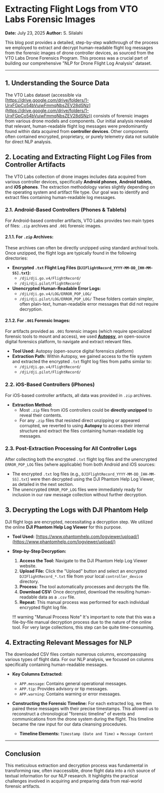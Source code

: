 # Extracting Flight Logs from VTO Labs Forensic Images

**Date:** July 23, 2025
**Author:** S. Silalahi

This blog post provides a detailed, step-by-step walkthrough of the process we employed to extract and decrypt human-readable flight log messages from the forensic images of drone controller devices, as sourced from the VTO Labs Drone Forensics Program. This process was a crucial part of building our comprehensive "NLP for Drone Flight Log Analysis" dataset.

---

## 1. Understanding the Source Data

The VTO Labs dataset (accessible via [https://drive.google.com/drive/folders/1-UrxFGpCo54bVujwFmmqNbsZEV28dSNz](https://drive.google.com/drive/folders/1-UrxFGpCo54bVujwFmmqNbsZEV28dSNz)) consists of forensic images from various drone models and components. Our initial analysis revealed that relevant, human-readable flight log messages were predominantly found within data acquired from **controller devices**. Other components often contained encrypted, proprietary, or purely telemetry data not suitable for direct NLP analysis.

## 2. Locating and Extracting Flight Log Files from Controller Artifacts

The VTO Labs collection of drone images includes data acquired from various controller devices, specifically **Android phones**, **Android tablets**, and **iOS phones**. The extraction methodology varies slightly depending on the operating system and artifact file type. Our goal was to identify and extract files containing human-readable log messages.

### 2.1. Android-Based Controllers (Phones & Tablets)

For Android-based controller artifacts, VTO Labs provides two main types of files: `.zip` archives and `.001` forensic images.

#### 2.1.1. For `.zip` Archives:

These archives can often be directly unzipped using standard archival tools. Once unzipped, the flight logs are typically found in the following directories:

* **Encrypted `.txt` Flight Log Files (`DJIFlightRecord_YYYY-MM-DD_[HH-MM-SS].txt`):**
    * `/dji/dji.go.v4/FlightRecord/`
    * `/dji/dji.pilot/FlightRecord/`
* **Unencrypted Human-Readable Error Logs:**
    * `/dji/dji.go.v4/LOG/ERROR_POP_LOG/`
    * `/dji/dji.pilot/LOG/ERROR_POP_LOG/`
    These folders contain simpler, often plain-text, human-readable error messages that did not require decryption.

#### 2.1.2. For `.001` Forensic Images:

For artifacts provided as `.001` forensic images (which require specialized forensic tools to mount and access), we used [**Autopsy**](https://www.autopsy.com/), an open-source digital forensics platform, to navigate and extract relevant files.

* **Tool Used:** Autopsy (open-source digital forensics platform)
* **Extraction Path:** Within Autopsy, we gained access to the file system and extracted the encrypted `.txt` flight log files from paths similar to:
    * `/dji/dji.go.v4/FlightRecord/`
    * `/dji/dji.pilot/FlightRecord/`

### 2.2. iOS-Based Controllers (iPhones)

For iOS-based controller artifacts, all data was provided in `.zip` archives.

* **Extraction Method:**
    * Most `.zip` files from iOS controllers could be **directly unzipped** to reveal their contents.
    * For any `.zip` files that resisted direct unzipping or appeared corrupted, we reverted to using **Autopsy** to access their internal structure and extract the files containing human-readable log messages.

### 2.3. Post-Extraction Processing for All Controller Logs

After collecting both the encrypted `.txt` flight log files and the unencrypted `ERROR_POP_LOG` files (where applicable) from both Android and iOS sources:

* The encrypted `.txt` log files (e.g., `DJIFlightRecord_YYYY-MM-DD_[HH-MM-SS].txt`) were then decrypted using the DJI Phantom Help Log Viewer, as detailed in the next section.
* The unencrypted `ERROR_POP_LOG` files were immediately ready for inclusion in our raw message collection without further decryption.

<!-- ## 2. Locating Encrypted Flight Log Files

Within the controller device artifacts, we identified files typically named in the format `DJIFlightRecord_YYYY-MM-DD_[HH-MM-SS].txt`. These files are encrypted and contain the raw flight data. After going through all the available artifacts, we compile the found flight log files, named them DroNER and made it publicly accessible on [Mendeley Data](https://data.mendeley.com/datasets/fwcjyc754h/1).

**File Path Structure (Conceptual):**
    ```
    Drone_Model/
    └── DatasetID/
        └── YYYY_Month/
            └── controller_device/
                └── DJIFlightRecord_2017-08-29_[14-30-27].txt
    ```
Under the `raw` folder of the `droner`, the extracted log files are arranged in the above structure. For instance, a log file from DJI Matrice 600 model is stored in `DJI_Matrice_600\df034\2018_June\mobile_android_logical` directory, with a sample flight log file name of `DJIFlightRecord_2018-06-20_[10-11-44]`. -->

## 3. Decrypting the Logs with DJI Phantom Help

DJI flight logs are encrypted, necessitating a decryption step. We utilized the online **DJI Phantom Help Log Viewer** for this purpose.

* **Tool Used:** [https://www.phantomhelp.com/logviewer/upload/](https://www.phantomhelp.com/logviewer/upload/)

* **Step-by-Step Decryption:**
    1.  **Access the Tool:** Navigate to the DJI Phantom Help Log Viewer website.
    2.  **Upload File:** Click the "Upload" button and select an encrypted `DJIFlightRecord_*.txt` file from your local `controller_device` directory.
    3.  **Process:** The tool automatically processes and decrypts the file.
    4.  **Download CSV:** Once decrypted, download the resulting human-readable data as a `.csv` file.
    5.  **Repeat:** This manual process was performed for each individual encrypted flight log file.

    !!! warning "Manual Process Note"
        It's important to note that this was a file-by-file manual decryption process due to the nature of the online tool. For very large collections, this step can be quite time-consuming.

## 4. Extracting Relevant Messages for NLP

The downloaded CSV files contain numerous columns, encompassing various types of flight data. For our NLP analysis, we focused on columns specifically containing human-readable messages.

* **Key Columns Extracted:**
    * `APP.message`: Contains general operational messages.
    * `APP.tip`: Provides advisory or tip messages.
    * `APP.warning`: Contains warning or error messages.

* **Constructing the Forensic Timeline:**
    For each extracted log, we then paired these messages with their precise timestamps. This allowed us to reconstruct a chronological "forensic timeline" of events and communications from the drone system during the flight. This timeline became the raw input for our data cleansing procedures.

    * **Timeline Elements:** `Timestamp (Date and Time)` + `Message Content`

---

## Conclusion

This meticulous extraction and decryption process was fundamental in transforming raw, often inaccessible, drone flight data into a rich source of textual information for our NLP research. It highlights the practical challenges involved in acquiring and preparing data from real-world forensic artifacts.